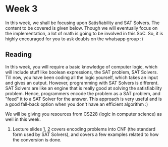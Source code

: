 # Week 3

In this week, we shall be focusing upon Satisfiability and SAT Solvers. The content to be covered is given below. Though we will eventually focus on the implementation, a lot of math is going to be involved in this SoC. So, it is highly encouraged for you to ask doubts on the whatsapp group :)

## Reading

In this week, you will require a basic knowledge of computer logic, which will include stuff like boolean expressions, the SAT problem, SAT Solvers. Till now, you have been coding all the logic yourself, which takes an input and gives an output. However, programming with SAT Solvers is different. SAT Solvers are like an engine that is really good at solving the satisfiability problem. Hence, programmers encode the problem as a SAT problem, and "feed" it to a SAT Solver for the answer. This approach is very useful and is a good fall-back option when you don't have an efficient algorithm :)

We will be giving you resources from CS228 (logic in computer science) as well in this week.

1. Lecture slides [1](SAT_encoding_1.pdf), [2](SAT_encoding_2.pdf) covers encoding problems into CNF (the standard form used by SAT Solvers), and covers a few examples related to how the conversion is done.


